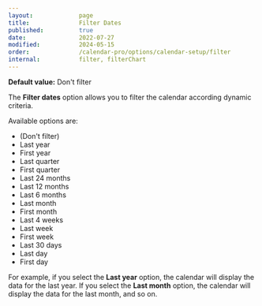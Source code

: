 ```yaml
---
layout:             page
title:              Filter Dates
published:          true
date:               2022-07-27
modified:           2024-05-15
order:              /calendar-pro/options/calendar-setup/filter
internal:           filter, filterChart
---
```

**Default value:** Don't filter

The **Filter dates** option allows you to filter the calendar according dynamic criteria. 

Available options are:
- (Don't filter)
- Last year
- First year
- Last quarter
- First quarter
- Last 24 months
- Last 12 months
- Last 6 months
- Last month
- First month
- Last 4 weeks
- Last week
- First week
- Last 30 days
- Last day
- First day

For example, if you select the **Last year** option, the calendar will display the data for the last year. If you select the **Last month** option, the calendar will display the data for the last month, and so on.
